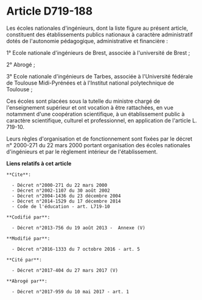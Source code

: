 # Article D719-188

Les écoles nationales d'ingénieurs, dont la liste figure au présent article, constituent des établissements publics nationaux
à caractère administratif dotés de l'autonomie pédagogique, administrative et financière : 

1° Ecole nationale d'ingénieurs de Brest, associée à l'université de Brest ;

2° Abrogé ; 

3° Ecole nationale d'ingénieurs de Tarbes, associée à l'Université fédérale de Toulouse Midi-Pyrénées et à l'Institut
national polytechnique de Toulouse ;

Ces écoles sont placées sous la tutelle du ministre chargé de l'enseignement supérieur et ont vocation à être rattachées, en
vue notamment d'une coopération scientifique, à un établissement public à caractère scientifique, culturel et professionnel,
en application de l'article L. 719-10. 

Leurs règles d'organisation et de fonctionnement sont fixées par le décret n° 2000-271 du 22 mars 2000 portant organisation
des écoles nationales d'ingénieurs et par le règlement intérieur de l'établissement.

**Liens relatifs à cet article**

	**Cite**:

	  - Décret n°2000-271 du 22 mars 2000
	  - Décret n°2002-1107 du 30 août 2002
	  - Décret n°2004-1436 du 23 décembre 2004
	  - Décret n°2014-1529 du 17 décembre 2014
	  - Code de l'éducation - art. L719-10

	**Codifié par**:

	  - Décret n°2013-756 du 19 août 2013 -  Annexe (V)

	**Modifié par**:

	  - Décret n°2016-1333 du 7 octobre 2016 - art. 5

	**Cité par**:

	  - Décret n°2017-404 du 27 mars 2017 (V)

	**Abrogé par**:

	  - Décret n°2017-959 du 10 mai 2017 - art. 1
